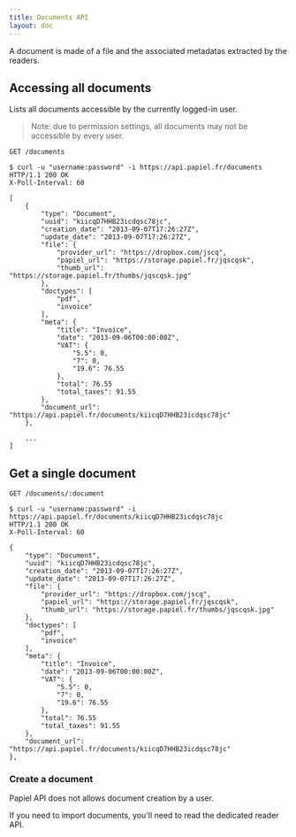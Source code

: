 ```yaml
---
title: Documents API
layout: doc
---
```


A document is made of a file and the associated metadatas extracted by the readers.

## Accessing all documents

Lists all documents accessible by the currently logged-in user.

> Note: due to permission settings, all documents may not be accessible by every user.

`GET /documents`

	$ curl -u "username:password" -i https://api.papiel.fr/documents
	HTTP/1.1 200 OK
	X-Poll-Interval: 60

	[
		{
			"type": "Document",
			"uuid": "kiicqD7HHB23icdqsc78jc",
			"creation_date": "2013-09-07T17:26:27Z",
			"update_date": "2013-09-07T17:26:27Z",
			"file": {
				"provider_url": "https://dropbox.com/jscq",
				"papiel_url": "https://storage.papiel.fr/jqscqsk",
				"thumb_url": "https://storage.papiel.fr/thumbs/jqscqsk.jpg"
			},
			"doctypes": [
				"pdf",
				"invoice"
			],
			"meta": {
				"title": "Invoice",
				"date": "2013-09-06T00:00:00Z",
				"VAT": {
					"5.5": 0,
					"7": 0,
					"19.6": 76.55
				},
				"total": 76.55
				"total_taxes": 91.55
			},
			"document_url": "https://api.papiel.fr/documents/kiicqD7HHB23icdqsc78jc"
		},
		
		...
	]

## Get a single document

`GET /documents/:document`

	$ curl -u "username:password" -i https://api.papiel.fr/documents/kiicqD7HHB23icdqsc78jc
	HTTP/1.1 200 OK
	X-Poll-Interval: 60

	{
		"type": "Document",
		"uuid": "kiicqD7HHB23icdqsc78jc",
		"creation_date": "2013-09-07T17:26:27Z",
		"update_date": "2013-09-07T17:26:27Z",
		"file": {
			"provider_url": "https://dropbox.com/jscq",
			"papiel_url": "https://storage.papiel.fr/jqscqsk",
			"thumb_url": "https://storage.papiel.fr/thumbs/jqscqsk.jpg"
		},
		"doctypes": [
			"pdf",
			"invoice"
		],
		"meta": {
			"title": "Invoice",
			"date": "2013-09-06T00:00:00Z",
			"VAT": {
				"5.5": 0,
				"7": 0,
				"19.6": 76.55
			},
			"total": 76.55
			"total_taxes": 91.55
		},
		"document_url": "https://api.papiel.fr/documents/kiicqD7HHB23icdqsc78jc"
	},


### Create a document
Papiel API does not allows document creation by a user.

If you need to import documents, you'll need to read the dedicated reader API.
